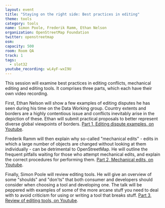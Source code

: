 ```yaml
---
layout: event
title: "Staying on the right side: Best practices in editing"
theme: tools
category: tools
name: Simon Poole, Frederik Ramm, Ethan Nelson
organization: OpenStreetMap Foundation
twitter: openstreetmap
osm:
capacity: 500
room: Room QA
track: 1
tags:
  - slot32
youtube_recording: wL4yF-wxI9U
---
```

This session will examine best practices in editing conflicts, mechanical editing and editing tools. It comprises three parts, which each have their own video recording.

First, Ethan Nelson will show a few examples of editing disputes he has seen during his time on the Data Working group. Country extents and borders are a highly contentious issue and conflicts inevitably arise in the depiction of these. Ethan will submit practical proposals to better represent diverse global viewpoints of borders. [Part 1, Editing dispute examples, on Youtube](https://www.youtube.com/watch?v=wL4yF-wxI9U).

Frederik Ramm will then explain why so-called "mechanical edits" - edits in which a large number of objects are changed without looking at them individually - can be detrimental to OpenStreetMap. He will outline the frequent pitfalls waiting for those who attempt mechanical edits, and explain the correct procedures for performing them. [Part 2, Mechanical edits, on Youtube](https://www.youtube.com/watch?v=ZrvcVAPdaWI).

Finally, Simon Poole will review editing tools. He will give an overview of some "shoulds" and "don'ts" that both consumer and developers should consider when choosing a tool and developing one. The talk will be peppered with examples of some of the more arcane stuff you need to deal with to avoid criticism for using or writing a tool that breaks stuff. [Part 3, Review of editing tools, on Youtube](https://www.youtube.com/watch?v=3wg0P32QhO4).
